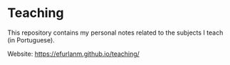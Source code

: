# Teaching

This repository contains my personal notes related to the subjects I teach (in Portuguese).

Website: <https://efurlanm.github.io/teaching/>



